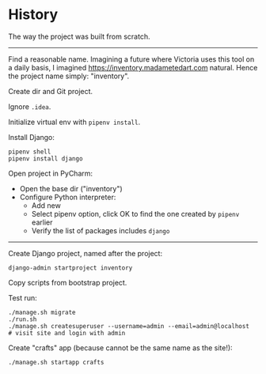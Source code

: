 History
=======

The way the project was built from scratch.

---

Find a reasonable name. Imagining a future where Victoria uses this tool
on a daily basis, I imagined https://inventory.madametedart.com natural.
Hence the project name simply: "inventory".

Create dir and Git project.

Ignore `.idea`.

Initialize virtual env with `pipenv install`.

Install Django:

    pipenv shell
    pipenv install django
    
Open project in PyCharm:

- Open the base dir ("inventory")
- Configure Python interpreter:
    - Add new
    - Select pipenv option, click OK to find the one created by `pipenv` earlier
    - Verify the list of packages includes `django`

---

Create Django project, named after the project:

    django-admin startproject inventory

Copy scripts from bootstrap project.

Test run:

    ./manage.sh migrate
    ./run.sh
    ./manage.sh createsuperuser --username=admin --email=admin@localhost
    # visit site and login with admin

Create "crafts" app (because cannot be the same name as the site!):

    ./manage.sh startapp crafts
